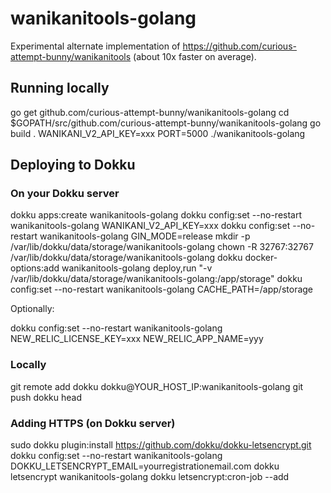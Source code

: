 
# wanikanitools-golang

Experimental alternate implementation of https://github.com/curious-attempt-bunny/wanikanitools (about 10x faster on average).

## Running locally

  go get github.com/curious-attempt-bunny/wanikanitools-golang
  cd $GOPATH/src/github.com/curious-attempt-bunny/wanikanitools-golang
  go build .
  WANIKANI_V2_API_KEY=xxx PORT=5000 ./wanikanitools-golang

## Deploying to Dokku

### On your Dokku server

  dokku apps:create wanikanitools-golang
  dokku config:set --no-restart wanikanitools-golang WANIKANI_V2_API_KEY=xxx
  dokku config:set --no-restart wanikanitools-golang GIN_MODE=release
  mkdir -p  /var/lib/dokku/data/storage/wanikanitools-golang
  chown -R 32767:32767 /var/lib/dokku/data/storage/wanikanitools-golang
  dokku docker-options:add wanikanitools-golang deploy,run "-v /var/lib/dokku/data/storage/wanikanitools-golang:/app/storage"
  dokku config:set --no-restart wanikanitools-golang CACHE_PATH=/app/storage

Optionally:

  dokku config:set --no-restart wanikanitools-golang NEW_RELIC_LICENSE_KEY=xxx NEW_RELIC_APP_NAME=yyy

### Locally

  git remote add dokku dokku@YOUR_HOST_IP:wanikanitools-golang
  git push dokku head

### Adding HTTPS (on Dokku server)

  sudo dokku plugin:install https://github.com/dokku/dokku-letsencrypt.git
  dokku config:set --no-restart wanikanitools-golang DOKKU_LETSENCRYPT_EMAIL=yourregistrationemail.com
  dokku letsencrypt wanikanitools-golang
  dokku letsencrypt:cron-job --add    